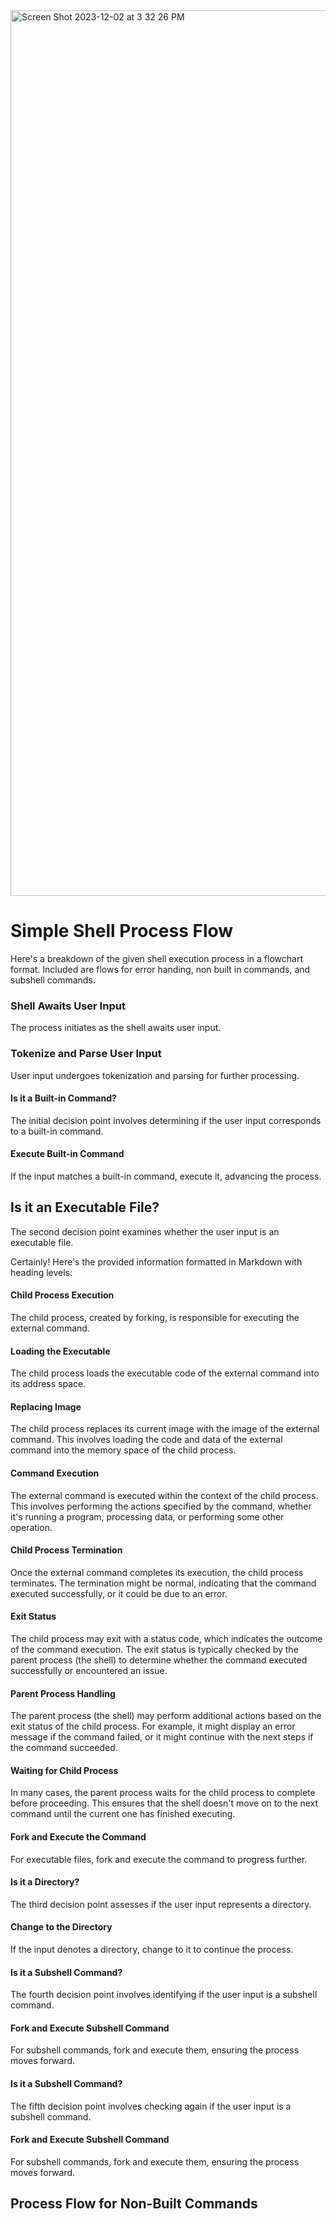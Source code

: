 <img width="1417" alt="Screen Shot 2023-12-02 at 3 32 26 PM" src="https://github.com/manningstinson/holbertonschool-simple_shell/assets/104523090/376d3a32-bbf8-479d-948e-017701f6a812">

# Simple Shell Process Flow
Here's a breakdown of the given shell execution process in a flowchart format. Included are flows for error handing, non built in commands, and subshell commands. 

### Shell Awaits User Input
The process initiates as the shell awaits user input.

### Tokenize and Parse User Input
User input undergoes tokenization and parsing for further processing.

#### Is it a Built-in Command?
The initial decision point involves determining if the user input corresponds to a built-in command.

#### Execute Built-in Command
If the input matches a built-in command, execute it, advancing the process.

## Is it an Executable File?
The second decision point examines whether the user input is an executable file.

Certainly! Here's the provided information formatted in Markdown with heading levels:

#### Child Process Execution
The child process, created by forking, is responsible for executing the external command.

#### Loading the Executable
The child process loads the executable code of the external command into its address space.

#### Replacing Image
The child process replaces its current image with the image of the external command. This involves loading the code and data of the external command into the memory space of the child process.

#### Command Execution
The external command is executed within the context of the child process. This involves performing the actions specified by the command, whether it's running a program, processing data, or performing some other operation.

#### Child Process Termination
Once the external command completes its execution, the child process terminates. The termination might be normal, indicating that the command executed successfully, or it could be due to an error.

#### Exit Status
The child process may exit with a status code, which indicates the outcome of the command execution. The exit status is typically checked by the parent process (the shell) to determine whether the command executed successfully or encountered an issue.

#### Parent Process Handling
The parent process (the shell) may perform additional actions based on the exit status of the child process. For example, it might display an error message if the command failed, or it might continue with the next steps if the command succeeded.

#### Waiting for Child Process
In many cases, the parent process waits for the child process to complete before proceeding. This ensures that the shell doesn't move on to the next command until the current one has finished executing.




#### Fork and Execute the Command
For executable files, fork and execute the command to progress further.

#### Is it a Directory?
The third decision point assesses if the user input represents a directory.

#### Change to the Directory
If the input denotes a directory, change to it to continue the process.

#### Is it a Subshell Command?
The fourth decision point involves identifying if the user input is a subshell command.

#### Fork and Execute Subshell Command
For subshell commands, fork and execute them, ensuring the process moves forward.

#### Is it a Subshell Command?
The fifth decision point involves checking again if the user input is a subshell command.

#### Fork and Execute Subshell Command
For subshell commands, fork and execute them, ensuring the process moves forward.

## Process Flow for Non-Built Commands

